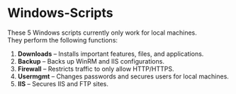 # Windows-Scripts

These 5 Windows scripts currently only work for local machines.  
They perform the following functions:  

1. **Downloads** – Installs important features, files, and applications.  
2. **Backup** – Backs up WinRM and IIS configurations.  
3. **Firewall** – Restricts traffic to only allow HTTP/HTTPS.  
4. **Usermgmt** – Changes passwords and secures users for local machines.  
5. **IIS** – Secures IIS and FTP sites.  
